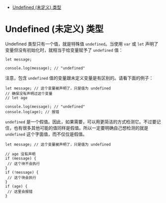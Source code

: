 <!--
 * @Description: Undefined 类型
 * @Author: shenxh
 * @Date: 2021-12-22 11:07:58
 * @LastEditors: shenxh
 * @LastEditTime: 2021-12-22 11:19:16
-->

- [Undefined (未定义) 类型](#undefined-未定义-类型)

# Undefined (未定义) 类型
Undefined 类型只有一个值，就是特殊值 `undefined`。当使用 `var` 或 `let` 声明了变量但没有初始化时，就相当于给变量赋予了 `undefined` 值：

```
let message;

console.log(message); // "undefined"
```

注意，包含 `undefined` 值的变量跟未定义变量是有区别的。请看下面的例子：

```
let message; // 这个变量被声明了，只是值为 undefined
// 确保没有声明过这个变量
// let age

console.log(message); // "undefined"
console.log(age); // 报错
```

`undefined` 是一个假值。因此，如果需要，可以用更简洁的方式检测它。不过要记住，也有很多其他可能的值同样是假值。所以一定要明确自己想检测的就是 `undefined` 这个字面值，而不仅仅是假值。

```
let message; // 这个变量被声明了，只是值为 undefined

// age 没有声明
if (message) {
 // 这个块不会执行
}
if (!message) {
 // 这个块会执行
}
if (age) {
 // 这里会报错
} 
```
